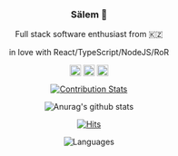 <span align="center">

### Sälem 👋

Full stack software enthusiast from 🇰🇿

in love with React/TypeScript/NodeJS/RoR

<a href="https://github.com/murattishkul" target="blank"><img align="center" src="https://cdn.jsdelivr.net/npm/simple-icons@3.0.1/icons/dev-dot-to.svg" alt="murat" height="20" width="20" /></a>
<a href="https://twitter.com/Murat63049789" target="blank"><img align="center" src="https://cdn.jsdelivr.net/npm/simple-icons@3.0.1/icons/twitter.svg" alt="murat" height="20" width="20" /></a>
<a href="https://www.linkedin.com/in/murattishkul/" target="blank"><img align="center" src="https://cdn.jsdelivr.net/npm/simple-icons@3.0.1/icons/linkedin.svg" alt="https://www.linkedin.com/in/murattishkul/" height="20" width="20" /></a>
  
[![Contribution Stats](https://github-contribution-stats.vercel.app/api/?username=murattishkul)](https://github.com/LordDashMe/github-contribution-stats/)

![Anurag's github stats](https://github-readme-stats.vercel.app/api?username=murattishkul&count_private=true&show_icons=true&theme=radical)


[![Hits](https://hits.seeyoufarm.com/api/count/incr/badge.svg?url=https%3A%2F%2Fgithub.com%2Fmurattishkul&count_bg=%2379C83D&title_bg=%23555555&icon=&icon_color=%23E7E7E7&title=today%2Ftotal+visitors+since+January+1st%2C+2021&edge_flat=false)](https://hits.seeyoufarm.com)
  
![Languages](https://github-readme-stats.vercel.app/api/top-langs/?username=murattishkul&icon_color=000000&title_color=000000&text_color=bcbcbc&bg_color=474747&layout=compact)

</span>

<!--
**murattishkul/murattishkul** is a ✨ _special_ ✨ repository because its `README.md` (this file) appears on your GitHub profile.

Here are some ideas to get you started:

- 🔭 I’m currently working on ...
- 🌱 I’m currently learning ...
- 👯 I’m looking to collaborate on ...
- 🤔 I’m looking for help with ...
- 💬 Ask me about ...
- 📫 How to reach me: ...
- 😄 Pronouns: ...
- ⚡ Fun fact: ...
-->

